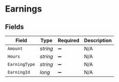 # Earnings


## Fields

| Field              | Type               | Required           | Description        |
| ------------------ | ------------------ | ------------------ | ------------------ |
| `Amount`           | *string*           | :heavy_minus_sign: | N/A                |
| `Hours`            | *string*           | :heavy_minus_sign: | N/A                |
| `EarningType`      | *string*           | :heavy_minus_sign: | N/A                |
| `EarningId`        | *long*             | :heavy_minus_sign: | N/A                |